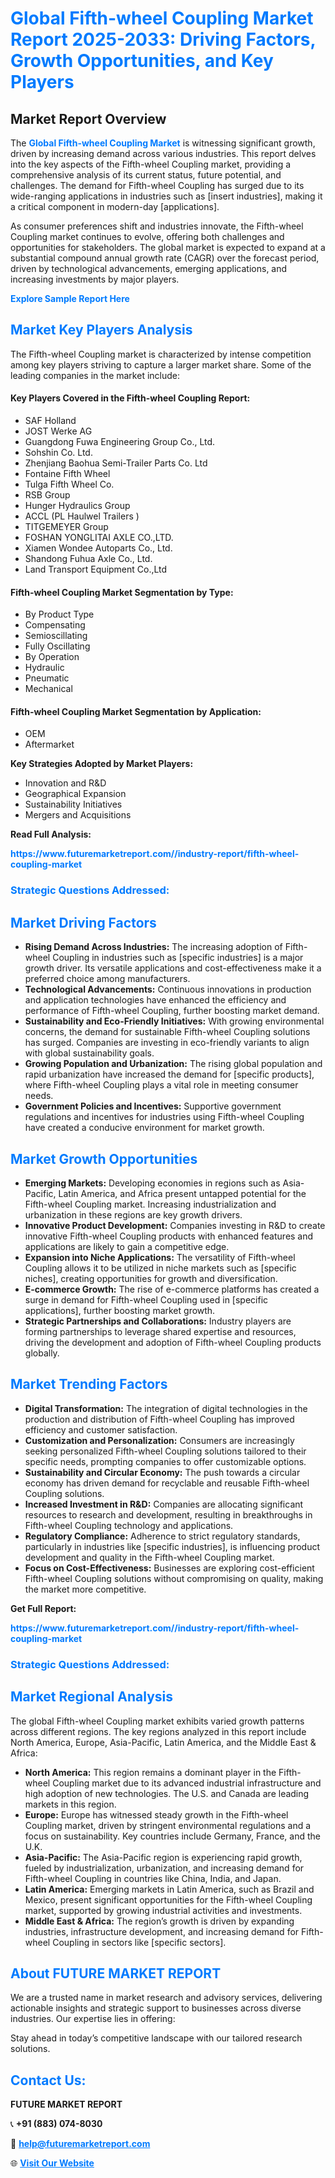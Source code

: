 <h1 style="color: #007BFF;">Global Fifth-wheel Coupling Market Report 2025-2033: Driving Factors, Growth Opportunities, and Key Players</h1>

<section id="overview">
<h2>Market Report Overview</h2>
<p>The <a href="https://www.futuremarketreport.com//industry-report/fifth-wheel-coupling-market" style="color: #007BFF; text-decoration: none;"><strong>Global Fifth-wheel Coupling Market</strong></a> is witnessing significant growth, driven by increasing demand across various industries. This report delves into the key aspects of the Fifth-wheel Coupling market, providing a comprehensive analysis of its current status, future potential, and challenges. The demand for Fifth-wheel Coupling has surged due to its wide-ranging applications in industries such as [insert industries], making it a critical component in modern-day [applications].</p>
<p>As consumer preferences shift and industries innovate, the Fifth-wheel Coupling market continues to evolve, offering both challenges and opportunities for stakeholders. The global market is expected to expand at a substantial compound annual growth rate (CAGR) over the forecast period, driven by technological advancements, emerging applications, and increasing investments by major players.</p>
</section>

<section id="overview">
<p><a href="https://www.futuremarketreport.com//request-sample/reportId=54364" style="color: #007BFF; text-decoration: none;"><strong>Explore Sample Report Here</strong></a></p>
</section>

<section id="key-players">
<h2 style="color: #007BFF;">Market Key Players Analysis</h2>
<p>The Fifth-wheel Coupling market is characterized by intense competition among key players striving to capture a larger market share. Some of the leading companies in the market include:</p>
<h4>Key Players Covered in the Fifth-wheel Coupling Report:</h4>
<ul><li>SAF Holland</li><li>JOST Werke AG</li><li>Guangdong Fuwa Engineering Group Co., Ltd.</li><li>Sohshin Co. Ltd.</li><li>Zhenjiang Baohua Semi-Trailer Parts Co. Ltd</li><li>Fontaine Fifth Wheel</li><li>Tulga Fifth Wheel Co.</li><li>RSB Group</li><li>Hunger Hydraulics Group</li><li>ACCL (PL Haulwel Trailers )</li><li>TITGEMEYER Group</li><li>FOSHAN YONGLITAI AXLE CO.,LTD.</li><li>Xiamen Wondee Autoparts Co., Ltd.</li><li>Shandong Fuhua Axle Co., Ltd.</li><li>Land Transport Equipment Co.,Ltd</li></ul>
<h4>Fifth-wheel Coupling Market Segmentation by Type:</h4>
<ul><li>By Product Type</li><li>Compensating</li><li>Semioscillating</li><li>Fully Oscillating</li><li>By Operation</li><li>Hydraulic</li><li>Pneumatic</li><li>Mechanical</li></ul>

<h4>Fifth-wheel Coupling Market Segmentation by Application:</h4>
<ul><li>OEM</li><li>Aftermarket</li></ul>
<p><strong>Key Strategies Adopted by Market Players:</strong></p>
<ul>
<li>Innovation and R&D</li>
<li>Geographical Expansion</li>
<li>Sustainability Initiatives</li>
<li>Mergers and Acquisitions</li>
</ul>
</section>

<section>
<p><strong>Read Full Analysis: </strong></p><a href="https://www.futuremarketreport.com//industry-report/fifth-wheel-coupling-market" style="color: #007BFF; text-decoration: none;"><strong>https://www.futuremarketreport.com//industry-report/fifth-wheel-coupling-market</strong></a>
<h3 style="color: #007BFF;">Strategic Questions Addressed:</h3>
</section>

<section id="driving-factors">
<h2 style="color: #007BFF;">Market Driving Factors</h2>
<ul>
<li><strong>Rising Demand Across Industries:</strong> The increasing adoption of Fifth-wheel Coupling in industries such as [specific industries] is a major growth driver. Its versatile applications and cost-effectiveness make it a preferred choice among manufacturers.</li>
<li><strong>Technological Advancements:</strong> Continuous innovations in production and application technologies have enhanced the efficiency and performance of Fifth-wheel Coupling, further boosting market demand.</li>
<li><strong>Sustainability and Eco-Friendly Initiatives:</strong> With growing environmental concerns, the demand for sustainable Fifth-wheel Coupling solutions has surged. Companies are investing in eco-friendly variants to align with global sustainability goals.</li>
<li><strong>Growing Population and Urbanization:</strong> The rising global population and rapid urbanization have increased the demand for [specific products], where Fifth-wheel Coupling plays a vital role in meeting consumer needs.</li>
<li><strong>Government Policies and Incentives:</strong> Supportive government regulations and incentives for industries using Fifth-wheel Coupling have created a conducive environment for market growth.</li>
</ul>
</section>

<section id="growth-opportunities">
<h2 style="color: #007BFF;">Market Growth Opportunities</h2>
<ul>
<li><strong>Emerging Markets:</strong> Developing economies in regions such as Asia-Pacific, Latin America, and Africa present untapped potential for the Fifth-wheel Coupling market. Increasing industrialization and urbanization in these regions are key growth drivers.</li>
<li><strong>Innovative Product Development:</strong> Companies investing in R&D to create innovative Fifth-wheel Coupling products with enhanced features and applications are likely to gain a competitive edge.</li>
<li><strong>Expansion into Niche Applications:</strong> The versatility of Fifth-wheel Coupling allows it to be utilized in niche markets such as [specific niches], creating opportunities for growth and diversification.</li>
<li><strong>E-commerce Growth:</strong> The rise of e-commerce platforms has created a surge in demand for Fifth-wheel Coupling used in [specific applications], further boosting market growth.</li>
<li><strong>Strategic Partnerships and Collaborations:</strong> Industry players are forming partnerships to leverage shared expertise and resources, driving the development and adoption of Fifth-wheel Coupling products globally.</li>
</ul>
</section>

<section id="trending-factors">
<h2 style="color: #007BFF;">Market Trending Factors</h2>
<ul>
<li><strong>Digital Transformation:</strong> The integration of digital technologies in the production and distribution of Fifth-wheel Coupling has improved efficiency and customer satisfaction.</li>
<li><strong>Customization and Personalization:</strong> Consumers are increasingly seeking personalized Fifth-wheel Coupling solutions tailored to their specific needs, prompting companies to offer customizable options.</li>
<li><strong>Sustainability and Circular Economy:</strong> The push towards a circular economy has driven demand for recyclable and reusable Fifth-wheel Coupling solutions.</li>
<li><strong>Increased Investment in R&D:</strong> Companies are allocating significant resources to research and development, resulting in breakthroughs in Fifth-wheel Coupling technology and applications.</li>
<li><strong>Regulatory Compliance:</strong> Adherence to strict regulatory standards, particularly in industries like [specific industries], is influencing product development and quality in the Fifth-wheel Coupling market.</li>
<li><strong>Focus on Cost-Effectiveness:</strong> Businesses are exploring cost-efficient Fifth-wheel Coupling solutions without compromising on quality, making the market more competitive.</li>
</ul>
</section>

<section>
<p><strong>Get Full Report: </strong></p><a href="https://www.futuremarketreport.com//industry-report/fifth-wheel-coupling-market" style="color: #007BFF; text-decoration: none;"><strong>https://www.futuremarketreport.com//industry-report/fifth-wheel-coupling-market</strong></a>
<h3 style="color: #007BFF;">Strategic Questions Addressed:</h3>
</section>


<section id="regional-analysis">
<h2 style="color: #007BFF;">Market Regional Analysis</h2>
<p>The global Fifth-wheel Coupling market exhibits varied growth patterns across different regions. The key regions analyzed in this report include North America, Europe, Asia-Pacific, Latin America, and the Middle East & Africa:</p>
<ul>
<li><strong>North America:</strong> This region remains a dominant player in the Fifth-wheel Coupling market due to its advanced industrial infrastructure and high adoption of new technologies. The U.S. and Canada are leading markets in this region.</li>
<li><strong>Europe:</strong> Europe has witnessed steady growth in the Fifth-wheel Coupling market, driven by stringent environmental regulations and a focus on sustainability. Key countries include Germany, France, and the U.K.</li>
<li><strong>Asia-Pacific:</strong> The Asia-Pacific region is experiencing rapid growth, fueled by industrialization, urbanization, and increasing demand for Fifth-wheel Coupling in countries like China, India, and Japan.</li>
<li><strong>Latin America:</strong> Emerging markets in Latin America, such as Brazil and Mexico, present significant opportunities for the Fifth-wheel Coupling market, supported by growing industrial activities and investments.</li>
<li><strong>Middle East & Africa:</strong> The region’s growth is driven by expanding industries, infrastructure development, and increasing demand for Fifth-wheel Coupling in sectors like [specific sectors].</li>
</ul>
</section>

<footer>
<h2 style="color: #007BFF;">About FUTURE MARKET REPORT</h2>
<p>We are a trusted name in market research and advisory services, delivering actionable insights and strategic support to businesses across diverse industries. Our expertise lies in offering:</p>

<p>Stay ahead in today’s competitive landscape with our tailored research solutions.</p>

<h2 style="color: #007BFF;">Contact Us:</h2>
<p><strong>FUTURE MARKET REPORT</strong></p>
<p>📞 <strong>+91 (883) 074-8030</strong></p>
<p>📧 <strong><a href="mailto:help@futuremarketreport.com" style="color: #007BFF;">help@futuremarketreport.com</a></strong></p>
<p>🌐 <strong><a href="https://www.futuremarketreport.com/" style="color: #007BFF;">Visit Our Website</a></strong></p>
</footer>